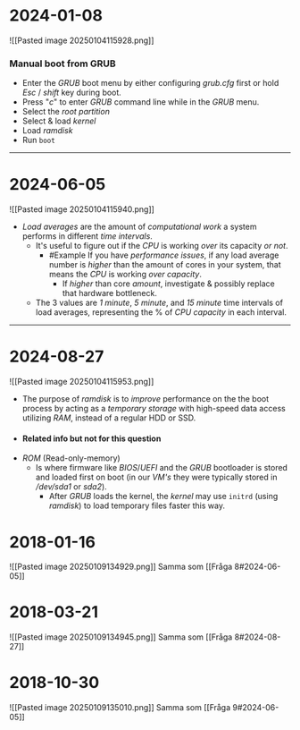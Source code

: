# 2024-01-08
![[Pasted image 20250104115928.png]]
### Manual boot from GRUB
* Enter the *GRUB* boot menu by either configuring *grub.cfg* first or hold *Esc* / *shift* key during boot.
* Press "*c*" to enter *GRUB* command line while in the *GRUB* menu.
* Select the *root* *partition*
* Select & load *kernel* 
* Load *ramdisk*
* Run ``boot`` 

---
# 2024-06-05
![[Pasted image 20250104115940.png]]
* *Load averages* are the amount of *computational work* a system performs in different *time* *intervals*.
	* It's useful to figure out if the *CPU* is working *over* its capacity *or* *not*.
		* #Example If you have *performance* *issues*, if any load average number is *higher* than the amount of cores in your system, that means the *CPU* is working *over capacity*.
			* If *higher* than core *amount*, investigate & possibly replace that hardware bottleneck.
	* The 3 values are *1 minute*, *5 minute*, and *15 minute* time intervals of load averages, representing the % of *CPU* *capacity* in each interval.

---
# 2024-08-27
![[Pasted image 20250104115953.png]]

* The purpose of *ramdisk* is to *improve* performance on the the boot process by acting as a *temporary storage* with high-speed data access utilizing *RAM*, instead of a regular HDD or SSD.  
* #### Related info but not for this question
* *ROM* (Read-only-memory)
	* Is where firmware like *BIOS*/*UEFI* and the *GRUB* bootloader is stored and loaded first on boot (in our *VM's* they were typically stored in */dev/sda1* or *sda2*).
		* After *GRUB* loads the kernel, the *kernel* may use ``initrd`` (using *ramdisk*) to load temporary files faster this way.

# 2018-01-16
![[Pasted image 20250109134929.png]]
Samma som [[Fråga 8#2024-06-05]]
# 2018-03-21
![[Pasted image 20250109134945.png]]
Samma som [[Fråga 8#2024-08-27]]
# 2018-10-30
![[Pasted image 20250109135010.png]]
Samma som [[Fråga 9#2024-06-05]]

